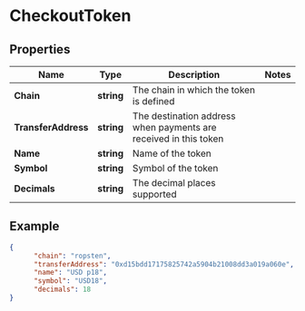 # CheckoutToken

## Properties
Name | Type | Description | Notes
------------ | ------------- | ------------- | -------------
**Chain** | **string** | The chain in which the token is defined | 
**TransferAddress** | **string** | The destination address when payments are received in this token |
**Name** | **string** | Name of the token | 
**Symbol** | **string** | Symbol of the token | 
**Decimals** | **string** | The decimal places supported | 

## Example

```json
{
      "chain": "ropsten",
      "transferAddress": "0xd15bdd17175825742a5904b21008dd3a019a060e",
      "name": "USD p18",
      "symbol": "USD18",
      "decimals": 18
}
```